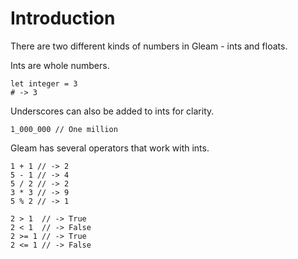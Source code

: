 # Introduction

There are two different kinds of numbers in Gleam - ints and floats.

Ints are whole numbers.

```gleam
let integer = 3
# -> 3
```

Underscores can also be added to ints for clarity.

```gleam
1_000_000 // One million
```

Gleam has several operators that work with ints.

```gleam
1 + 1 // -> 2
5 - 1 // -> 4
5 / 2 // -> 2
3 * 3 // -> 9
5 % 2 // -> 1

2 > 1  // -> True
2 < 1  // -> False
2 >= 1 // -> True
2 <= 1 // -> False
```

